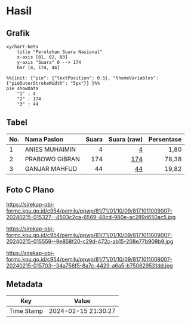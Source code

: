 # Hasil

## Grafik

```mermaid
xychart-beta
    title "Perolehan Suara Nasional"
    x-axis [01, 02, 03]
    y-axis "Suara" 0 --> 174
    bar [4, 174, 44]
```

```mermaid
%%{init: {"pie": {"textPosition": 0.5}, "themeVariables": {"pieOuterStrokeWidth": "5px"}} }%%
pie showData
    "1" : 4
    "2" : 174
    "3" : 44
```

## Tabel

| No. | Nama Paslon    | Suara | Suara (raw) | Persentase |
|:--- |:-------------- | -----:| -----------:| ----------:|
| 1   | ANIES MUHAIMIN | 4     | [4][p-1]    | 1,80       |
| 2   | PRABOWO GIBRAN | 174   | [174][p-2]  | 78,38      |
| 3   | GANJAR MAHFUD  | 44    | [44][p-3]   | 19,82      |


[p-1]: https://github.com/gigit-pemilu/pemilu-2024/blob/main/pilpres/hitung-suara/sub/81-maluku/sub/71-kota-ambon/sub/01-nusaniwe/sub/1009-kudamati/sub/007-tps/sub/paslon-1.txt
[p-2]: https://github.com/gigit-pemilu/pemilu-2024/blob/main/pilpres/hitung-suara/sub/81-maluku/sub/71-kota-ambon/sub/01-nusaniwe/sub/1009-kudamati/sub/007-tps/sub/paslon-2.txt
[p-3]: https://github.com/gigit-pemilu/pemilu-2024/blob/main/pilpres/hitung-suara/sub/81-maluku/sub/71-kota-ambon/sub/01-nusaniwe/sub/1009-kudamati/sub/007-tps/sub/paslon-3.txt

## Foto C Plano

https://sirekap-obj-formc.kpu.go.id/c954/pemilu/ppwp/81/71/01/10/09/8171011009007-20240215-015327--4503c2ca-6569-48cd-980e-ac289d650ac5.jpg

https://sirekap-obj-formc.kpu.go.id/c954/pemilu/ppwp/81/71/01/10/09/8171011009007-20240215-015559--9e858f20-c29d-472c-ab15-208e77b909b9.jpg

https://sirekap-obj-formc.kpu.go.id/c954/pemilu/ppwp/81/71/01/10/09/8171011009007-20240215-015703--34a756f5-8a7c-4429-a6a5-b750829531dd.jpg


## Metadata

| Key        | Value               |
| ---------- | ------------------- |
| Time Stamp | 2024-02-15 21:30:27 |



